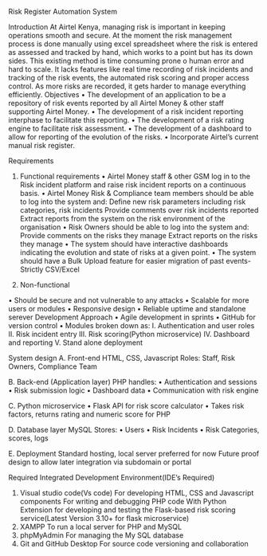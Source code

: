 Risk
Register 
Automation 
System





Introduction
At Airtel Kenya, managing risk is important in keeping operations smooth and secure. At the moment the risk management process is done manually using excel spreadsheet where the risk is entered as assessed and tracked by hand, which works to a point but has its down sides. This existing method is time consuming prone o human error and hard to scale. It lacks features like real time recording of risk incidents and tracking of the risk events, the automated risk scoring and proper access control. As more risks are recorded, it gets harder to manage everything efficiently.
Objectives 
•	The development of an application to be a repository of risk events reported by all Airtel Money & other staff supporting Airtel Money.
•	The development of a risk incident reporting interphase to facilitate this reporting.
•	The development of a risk rating engine to facilitate risk assessment.
•	The development of a dashboard to allow for reporting of the evolution of the risks.
•	Incorporate Airtel’s current manual risk register.

Requirements 
1.	Functional requirements 
•	Airtel Money staff & other GSM log in to the Risk incident platform and raise risk incident reports on a continuous basis.
•	Airtel Money Risk & Compliance team members should be able to log into the system and:
Define new risk parameters including risk categories, risk incidents
Provide comments over risk incidents reported
Extract reports from the system on the risk environment of the organisation
•	Risk Owners should be able to log into the system and:
Provide comments on the risks they manage
Extract reports on the risks they manage
•	The system should have interactive dashboards indicating the evolution and state of risks at a given point.
•	The system should have a Bulk Upload feature for easier migration of past events- Strictly CSV/Excel

2.	Non-functional

•	Should be secure and not vulnerable to any attacks
•	Scalable for more users or modules
•	Responsive design
•	Reliable uptime and standalone serever
Development Approach
•	Agile development in sprints
•	GitHub for version control
•	Modules broken down as:
I.	Authentication and user roles
II.	Risk incident entry
III.	Risk scoring(Python microservice)
IV.	Dashboard and reporting
V.	Stand alone deployment







System design
A.	Front-end
HTML, CSS, Javascript
Roles: Staff, Risk Owners, Compliance Team

B.	Back-end (Application layer)
PHP handles: 
•	Authentication and sessions
•	Risk submission logic
•	Dashboard data
•	Communication with risk engine

C.	Python microservice
•	Flask API for risk score calculator
•	Takes risk factors, returns rating and numeric score for PHP

D.	Database layer
MySQL Stores: 
•	Users
•	Risk Incidents
•	Risk Categories, scores, logs

E.	Deployment
Standard hosting, local server preferred for now
Future proof design to allow later integration via subdomain or portal









	

	



			

	

	


	




	



	
Required Integrated Development Environment(IDE’s Required)
1.	Visual studio code(Vs code)
For developing HTML, CSS and Javascript components
For writing and debugging PHP code
With Python Extension for developing and testing the Flask-based risk scoring service(Latest Version 3.10+ for flask microservice)
2.	XAMPP
To run a local server for PHP and MySQL
3.	phpMyAdmin 
For managing the My SQL database
4.	Git and GitHub Desktop 
For source code versioning and collaboration


